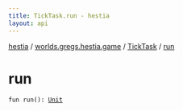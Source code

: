 ```yaml
---
title: TickTask.run - hestia
layout: api
---
```


<div class='api-docs-breadcrumbs'><a href="../../index.html">hestia</a> / <a href="../index.html">worlds.gregs.hestia.game</a> / <a href="index.html">TickTask</a> / <a href="./run.html">run</a></div>

# run

<div class="signature"><code><span class="keyword">fun </span><span class="identifier">run</span><span class="symbol">(</span><span class="symbol">)</span><span class="symbol">: </span><a href="https://kotlinlang.org/api/latest/jvm/stdlib/kotlin/-unit/index.html"><span class="identifier">Unit</span></a></code></div>
